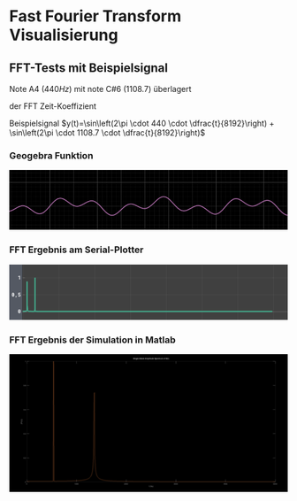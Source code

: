 # Fast Fourier Transform Visualisierung
## FFT-Tests mit Beispielsignal
Note A4 ($440Hz$) mit note C#6 ($1108.7$) überlagert

der FFT Zeit-Koeffizient 

Beispielsignal $y(t)=\sin\left(2\pi \cdot 440 \cdot \dfrac{t}{8192}\right) + \sin\left(2\pi \cdot 1108.7 \cdot \dfrac{t}{8192}\right)$
### Geogebra Funktion
![Geogebra Funktion](../images/SWD-FFT-Geogebra.png)
### FFT Ergebnis am Serial-Plotter
![FFT Ergebnis am Serial-Plotter](../images/SWD-FFT-plotter.png)

### FFT Ergebnis der Simulation in Matlab
![FFT Ergebnis der Simulation in Matlab](../images/SWD-FFT-Matlab.png)
